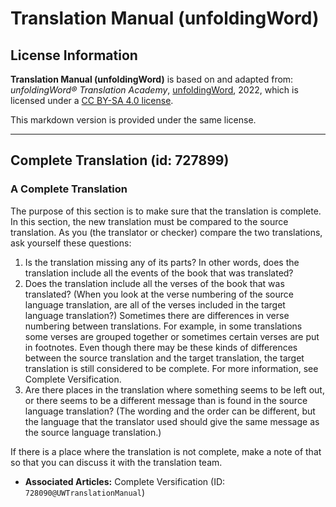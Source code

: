# Translation Manual (unfoldingWord)

## License Information

**Translation Manual (unfoldingWord)** is based on and adapted from: _unfoldingWord® Translation Academy_, [unfoldingWord](https://unfoldingword.org/utw), 2022, which is licensed under a [CC BY-SA 4.0 license](https://creativecommons.org/licenses/by-sa/4.0/legalcode.en).

This markdown version is provided under the same license.



--------------------------------

## Complete Translation (id: 727899)

### A Complete Translation

The purpose of this section is to make sure that the translation is complete. In this section, the new translation must be compared to the source translation. As you (the translator or checker) compare the two translations, ask yourself these questions:

1. Is the translation missing any of its parts? In other words, does the translation include all the events of the book that was translated?
2. Does the translation include all the verses of the book that was translated? (When you look at the verse numbering of the source language translation, are all of the verses included in the target language translation?) Sometimes there are differences in verse numbering between translations. For example, in some translations some verses are grouped together or sometimes certain verses are put in footnotes. Even though there may be these kinds of differences between the source translation and the target translation, the target translation is still considered to be complete. For more information, see Complete Versification.
3. Are there places in the translation where something seems to be left out, or there seems to be a different message than is found in the source language translation? (The wording and the order can be different, but the language that the translator used should give the same message as the source language translation.)

If there is a place where the translation is not complete, make a note of that so that you can discuss it with the translation team.

* **Associated Articles:** Complete Versification (ID: `728090@UWTranslationManual`)

